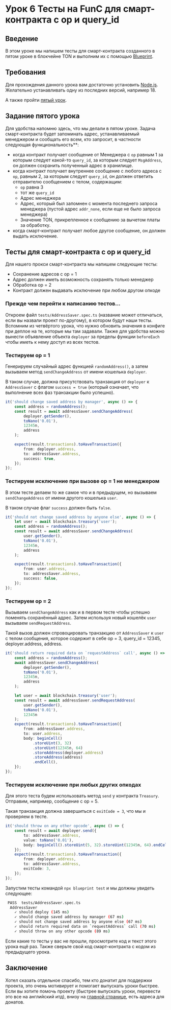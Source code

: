 # Урок 6 Тесты на FunC для смарт-контракта с op и query_id

## Введение

В этом уроке мы напишем тесты для смарт-контракта созданного в пятом уроке в блокчейне TON и выполним их с помощью [Blueprint](https://github.com/ton-community/blueprint).

## Требования

Для прохождения данного урока вам достаточно установить [Node.js](https://nodejs.org). Желательно устанавливать одну из последних версий, например 18.

А также пройти [пятый урок](https://github.com/romanovichim/TonFunClessons_ru/blob/main/5lesson/fifthlesson.md).

## Задание пятого урока

Для удобства напомню здесь, что мы делали в пятом уроке. Задача смарт-контракта будет запоминать адрес, устанавливаемый менеджером и сообщать его всем, кто запросит, в частности следующая функциональность\*\*:

-   когда контракт получает сообщение от Менеджера с `op` равным 1
    за которым следует какой-то `query_id`, за которым следует `MsgAddress`, он должен сохранить полученный адрес в хранилище.
-   когда контракт получает внутреннее сообщение с любого адреса с `op`, равным 2, за которым следует `query_id`, он должен ответить отправителю сообщением с телом, содержащим:
    -   `op` равна 3
    -   тот же `query_id`
    -   Адрес менеджера
    -   Адрес, который был запомнен с момента последнего запроса менеджера (пустой адрес `addr_none`, если еще не было запроса менеджера)
    -   Значение TON, прикрепленное к сообщению за вычетом платы за обработку.
-   когда смарт-контракт получает любое другое сообщение, он должен выдать исключение.

## Teсты для смарт-контракта с op и query_id

Для нашего прокси смарт-контракта мы напишем следующие тесты:

-   Сохранение адресов с op = 1
-   Адрес должен иметь возможность сохранять только менеджер
-   Обработка op = 2
-   Контракт должен выдавать исключение при любом другом опкоде

### Прежде чем перейти к написанию тестов...

Откроем файл `tests/AddressSaver.spec.ts` (название может отличаться, если вы назвали проект по-другому), в котором будут наши тесты. Вспомним из четвёртого урока, что нужно обновить значения в конфиге при деплое на те, которые мы там задавали. Также для удобства можно вынести объявление объекта `deployer` за пределы функции `beforeEach` чтобы иметь к нему доступ из всех тестов.

### Тестируем op = 1

Генерируем случайный адрес функцией `randomAddress()`, а затем вызываем метод `sendChangeAddress` от имени кошелька `deployer`.

В таком случае, должна присутствовать транзакция от `deployer` к `AddressSaver` с флагом `success = true` (который означает, что выполнение всех фаз транзакции было успешно).

```ts
it('should change saved address by manager', async () => {
    const address = randomAddress();
    const result = await addressSaver.sendChangeAddress(
        deployer.getSender(),
        toNano('0.01'),
        12345n,
        address
    );

    expect(result.transactions).toHaveTransaction({
        from: deployer.address,
        to: addressSaver.address,
        success: true,
    });
});
```

### Тестируем исключение при вызове op = 1 не менеджером

В этом тесте делаем то же самое что и в предыдущем, но вызываем `sendChangeAddress` от имени другого кошелька `user`.

В таком случае флаг `success` должен быть `false`.

```ts
it('should not change saved address by anyone else', async () => {
    let user = await blockchain.treasury('user');
    const address = randomAddress();
    const result = await addressSaver.sendChangeAddress(
        user.getSender(),
        toNano('0.01'),
        12345n,
        address
    );

    expect(result.transactions).toHaveTransaction({
        from: user.address,
        to: addressSaver.address,
        success: false,
    });
});
```

### Тестируем op = 2

Вызываем `sendChangeAddress` как и в первом тесте чтобы успешно поменять сохранённый адрес. Затем используя новый кошелёк `user` вызываем `sendRequestAddress`.

Такой вызов должен спровоцировать транзакцию от `AddressSaver` к `user` с телом сообщения, которое содержит в себе op = 3, query_id = 12345, deployer.address, address.

```ts
it('should return required data on `requestAddress` call', async () => {
    const address = randomAddress();
    await addressSaver.sendChangeAddress(
        deployer.getSender(),
        toNano('0.01'),
        12345n,
        address
    );

    let user = await blockchain.treasury('user');
    const result = await addressSaver.sendRequestAddress(
        user.getSender(),
        toNano('0.01'),
        12345n
    );
    expect(result.transactions).toHaveTransaction({
        from: addressSaver.address,
        to: user.address,
        body: beginCell()
            .storeUint(3, 32)
            .storeUint(12345n, 64)
            .storeAddress(deployer.address)
            .storeAddress(address)
            .endCell(),
    });
});
```

### Тестируем исключение при любых других опкодах

Для этого теста будем использовать метод `send` у контракта `Treasury`. Отправим, например, сообщение с op = 5.

Такая транзакция должна завершиться с `exitCode = 3`, что мы и проверяем в тесте.

```ts
it('should throw on any other opcode', async () => {
    const result = await deployer.send({
        to: addressSaver.address,
        value: toNano('0.01'),
        body: beginCell().storeUint(5, 32).storeUint(12345n, 64).endCell(),
    });
    expect(result.transactions).toHaveTransaction({
        from: deployer.address,
        to: addressSaver.address,
        exitCode: 3,
    });
});
```

Запустим тесты командой `npx blueprint test` и мы должны увидеть следующее:

```bash
 PASS  tests/AddressSaver.spec.ts
  AddressSaver
    ✓ should deploy (145 ms)
    ✓ should change saved address by manager (67 ms)
    ✓ should not change saved address by anyone else (67 ms)
    ✓ should return required data on `requestAddress` call (70 ms)
    ✓ should throw on any other opcode (89 ms)
```

Если какие то тесты у вас не прошли, просмотрите код и текст этого урока ещё раз. Также сверьте свой код смарт-контракта с кодом из предыдущего урока.

## Заключение

Хотел сказать отдельное спасибо, тем кто донатит для поддержки проекта, это очень мотивирует и помогает выпускать уроки быстрее. Если вы хотите помочь проекту (быстрее выпускать уроки, перевести это все на английский итд), внизу на [главной странице](https://github.com/romanovichim/TonFunClessons_ru), есть адреса для донатов.

